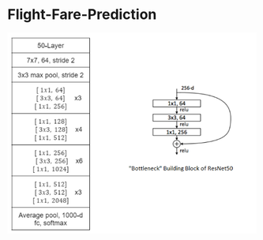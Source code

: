# Flight-Fare-Prediction
![Demo show](https://github.com/IMvision12/Pre-Trained-Models-Implementation/blob/main/resnet50.PNG)
